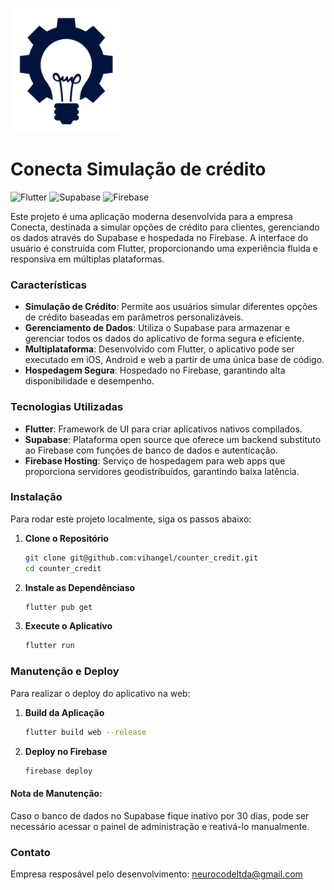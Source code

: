 ![Conecta Logo](https://raw.githubusercontent.com/vihangel/counter_credit/main/assets/favicon.png)
# Conecta Simulação de crédito

![Flutter](https://img.shields.io/badge/Flutter-02569B?style=for-the-badge&logo=flutter&logoColor=white)
![Supabase](https://img.shields.io/badge/Supabase-3ECF8E?style=for-the-badge&logo=supabase&logoColor=white)
![Firebase](https://img.shields.io/badge/Firebase-FFCA28?style=for-the-badge&logo=firebase&logoColor=black)


Este projeto é uma aplicação moderna desenvolvida para a empresa Conecta, destinada a simular opções de crédito para clientes, gerenciando os dados através do Supabase e hospedada no Firebase. A interface do usuário é construída com Flutter, proporcionando uma experiência fluida e responsiva em múltiplas plataformas.

### Características

- **Simulação de Crédito**: Permite aos usuários simular diferentes opções de crédito baseadas em parâmetros personalizáveis.
- **Gerenciamento de Dados**: Utiliza o Supabase para armazenar e gerenciar todos os dados do aplicativo de forma segura e eficiente.
- **Multiplataforma**: Desenvolvido com Flutter, o aplicativo pode ser executado em iOS, Android e web a partir de uma única base de código.
- **Hospedagem Segura**: Hospedado no Firebase, garantindo alta disponibilidade e desempenho.

### Tecnologias Utilizadas

- **Flutter**: Framework de UI para criar aplicativos nativos compilados.
- **Supabase**: Plataforma open source que oferece um backend substituto ao Firebase com funções de banco de dados e autenticação.
- **Firebase Hosting**: Serviço de hospedagem para web apps que proporciona servidores geodistribuídos, garantindo baixa latência.

### Instalação

Para rodar este projeto localmente, siga os passos abaixo:

1. **Clone o Repositório**
   ```bash
   git clone git@github.com:vihangel/counter_credit.git
   cd counter_credit

2. **Instale as Dependênciaso**
   ```bash
   flutter pub get

3. **Execute o Aplicativo**
   ```bash
   flutter run

### Manutenção e Deploy
Para realizar o deploy do aplicativo na web:

1. **Build da Aplicação**
   ```bash
   flutter build web --release

2. **Deploy no Firebase**
   ```bash
   firebase deploy

#### Nota de Manutenção:
Caso o banco de dados no Supabase fique inativo por 30 dias, pode ser necessário acessar o painel de administração e reativá-lo manualmente.

### Contato
Empresa resposável pelo desenvolvimento: neurocodeltda@gmail.com
